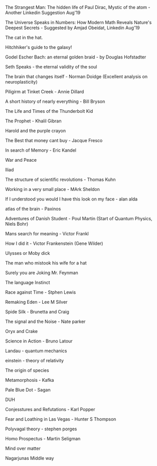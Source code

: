 The Strangest Man: The hidden life of Paul Dirac, Mystic of the atom - Another Linkedin Suggestion Aug'19

The Universe Speaks in Numbers: How Modern Math Reveals Nature's Deepest Secrets - Suggested by Amjad Obeidat, Linkedin Aug'19

The cat in the hat. 

Hitchhiker's guide to the galaxy!

Godel Escher Bach: an eternal golden braid - by Douglas Hofstadter

Seth Speaks - the eternal validity of the soul

The brain that changes itself - Norman Doidge (Excellent analysis on neuroplasticity)

Piligirm at Tinket Creek - Annie Dillard

A short history of nearly everything - Bill Bryson

The Life and Times of the Thunderbolt Kid

The Prophet - Khalil Gibran

Harold and the purple crayon

The Best that money cant buy - Jacque Fresco

In search of Memory - Eric Kandel

War and Peace 

Iliad

The structure of scientific revolutions - Thomas Kuhn

Working in a very small place - MArk Sheldon

If I understood you would I have this look on my face - alan alda

atlas of the brain - Paxinos

Adventures of Danish Student - Poul Martin (Start of Quantum Physics, Niels Bohr)
 
Mans search for meaning - Victor Frankl

How I did it - Victor Frankenstein (Gene Wilder)

Ulysses or Moby dick

The man who mistook his wife for a hat

Surely you are Joking Mr. Feynman

The language Instinct

Race against Time - Stphen Lewis

Remaking Eden - Lee M Silver

Spide Silk - Brunetta and Craig

The signal and the Noise - Nate parker

Oryx and Crake

Science in Action - Bruno Latour

Landau - quantum mechanics

einstein - theory of relativity

The origin of species

Metamorphosis - Kafka

Pale Blue Dot - Sagan 

DUH

Conjesstures and Refutations - Karl Popper

Fear and Loathing in Las Vegas - Hunter S Thompson

Polyvagal theory - stephen porges

Homo Prospectus - Martin Seligman

Mind over matter

Nagarjunas Middle way
